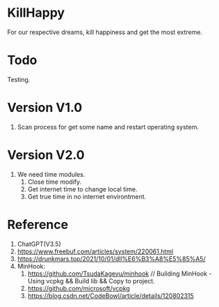 # KillHappy
For our respective dreams, kill happiness and get the most extreme.

# Todo
Testing.

# Version V1.0
1. Scan process for get some name and restart operating system.

# Version V2.0
1. We need time modules.
   1. Close time modify.
   2. Get internet time to change local time.
   3. Get true time in no internet environtment.

# Reference
1. ChatGPT(V3.5)
2. https://www.freebuf.com/articles/system/220061.html
3. https://drunkmars.top/2021/10/01/dll%E6%B3%A8%E5%85%A5/
4. MinHook:
   1. https://github.com/TsudaKageyu/minhook // Building MinHook - Using vcpkg && Build lib && Copy to project.
   2. https://github.com/microsoft/vcpkg
   3. https://blog.csdn.net/CodeBowl/article/details/120802315
